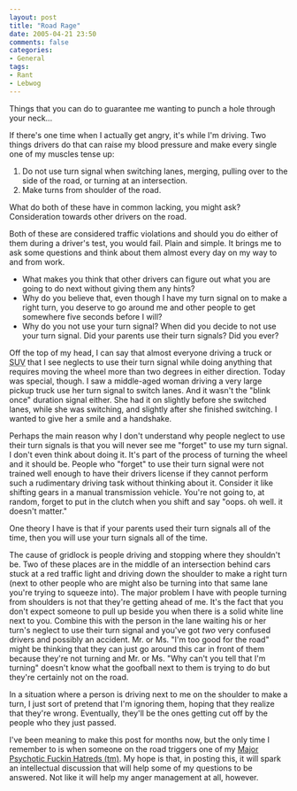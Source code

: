 ```yaml
---
layout: post
title: "Road Rage"
date: 2005-04-21 23:50
comments: false
categories:
- General
tags:
- Rant
- Lebwog
---
```

Things that you can do to guarantee me wanting to punch a hole through your neck...

<!-- more -->

If there's one time when I actually get angry, it's while I'm driving.  Two things drivers do that can raise my blood pressure and make every single one of my muscles tense up:

1. Do not use turn signal when switching lanes, merging, pulling over to the side of the road, or turning at an intersection.
2. Make turns from shoulder of the road.

What do both of these have in common lacking, you might ask?  Consideration towards other drivers on the road.

Both of these are considered traffic violations and should you do either of them during a driver's test, you would fail.  Plain and simple.  It brings me to ask some questions and think about them almost every day on my way to and from work.

* What makes you think that other drivers can figure out what you are going to do next without giving them any hints?
* Why do you believe that, even though I have my turn signal on to make a right turn, you deserve to go around me and other people to get somewhere five  seconds before I will?
* Why do you not use your turn signal?  When did you decide to not use your turn signal.  Did your parents use their turn signals? Did you ever?

Off the top of my head, I can say that almost everyone driving a truck or <acronym title="Sport Utility Vehicle">SUV</acronym> that I see neglects to use their turn signal while doing anything that requires moving the wheel more than two degrees in either direction.  Today was special, though.  I saw a middle-aged woman driving a very large pickup truck use her turn signal to switch lanes.  And it wasn't the "blink once" duration signal either.  She had it on slightly before she switched lanes, while she was switching, and slightly after she finished switching.  I wanted to give her a smile and a handshake.

Perhaps the main reason why I don't understand why people neglect to use their turn signals is that you will never see me "forget" to use my turn signal.  I don't even think about doing it.  It's part of the process of turning the wheel and it should be.  People who "forget" to use their turn signal were not trained well enough to have their drivers license if they cannot perform such a rudimentary driving task without thinking about it.  Consider it like shifting gears in a manual transmission vehicle.  You're not going to, at random, forget to put in the clutch when you shift and say "oops. oh well. it doesn't matter."

One theory I have is that if your parents used their turn signals all of the time, then you will use your turn signals all of the time.

The cause of gridlock is people driving and stopping where they shouldn't be.  Two of these places are in the middle of an intersection behind cars stuck at a red traffic light and driving down the shoulder to make a right turn (next to other people who are might also be turning into that same lane you're trying to squeeze into).  The major problem I have with people turning from shoulders is not that they're getting ahead of me.  It's the fact that you don't expect someone to pull up beside you when there is a solid white line next to you.  Combine this with the person in the lane waiting his or her turn's neglect to use their turn signal and you've got _two_ very confused drivers and possibly an accident.  Mr. or Ms. "I'm too good for the road" might be thinking that they can just go around this car in front of them because they're not turning and Mr. or Ms. "Why can't you tell that I'm turning" doesn't know what the goofball next to them is trying to do but they're certainly not on the road.

In a situation where a person is driving next to me on the shoulder to make a turn, I just sort of pretend that I'm ignoring them, hoping that they realize that they're wrong.  Eventually, they'll be the ones getting cut off by the people who they just passed.

I've been meaning to make this post for months now, but the only time I remember to is when someone on the road triggers one of my [Major Psychotic Fuckin Hatreds (tm)](http://en.wikipedia.org/wiki/George_Carlin "George Carlin Wikipedia Entry").  My hope is that, in posting this, it will spark an intellectual discussion that will help some of my questions to be answered.  Not like it will help my anger management at all, however.
